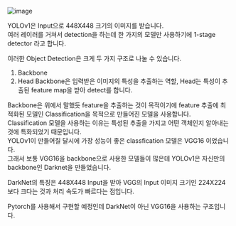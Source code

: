 ![image](https://github.com/bovo1/model_implemention/assets/110110403/90e68558-c825-4c69-bd1c-d9655a57c23e)


YOLOv1은 Input으로 448X448 크기의 이미지를 받습니다.  
여러 레이러를 거쳐서 detection을 하는데 한 가지의 모델만 사용하기에 1-stage detector 라고 합니다. 

이러한 Object Detection은 크게 두 가지 구조로 나눌 수 있습니다.  
1. Backbone
2. Head
Backbone은 입력받은 이미지의 특성을 추출하는 역할,
Head는 특성이 추출된 feature map을 받아 detect를 합니다.

Backbone은 위에서 말했듯 feature을 추출하는 것이 목적이기에 feature 추출에 최적화된 모델인 Classification을 목적으로 만들어진 모델을 사용합니다.  
Classification 모델을 사용하는 이유는 특성된 추출을 가지고 어떤 객체인지 알아내는 것에 특화되었기 때문입니다.  
YOLOv1이 만들어질 달시에 가장 성능이 좋은 classfication 모델은 VGG16 이었습니다.  
그래서 보통 VGG16을 backbone으로 사용한 모델들이 많은데 YOLOv1은 자신만의 backbone인 Darknet을 만들었습니다.  

DarkNet의 특징은 448X448 Input을 받아 VGG의 Input 이미지 크기인 224X224 보다 크다는 것과 처리 속도가 빠르다는 점입니다.  

Pytorch를 사용해서 구현할 예정인데 DarkNet이 아닌 VGG16을 사용하는 구조입니다.  
